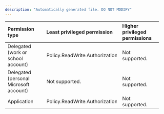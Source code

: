 ```yaml
---
description: "Automatically generated file. DO NOT MODIFY"
---
```


|Permission type|Least privileged permission|Higher privileged permissions|
|:---|:---|:---|
|Delegated (work or school account)|Policy.ReadWrite.Authorization|Not supported.|
|Delegated (personal Microsoft account)|Not supported.|Not supported.|
|Application|Policy.ReadWrite.Authorization|Not supported.|

